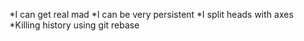 *I can get real mad
*I can be very persistent
*I split heads with axes
*Killing history using git rebase
